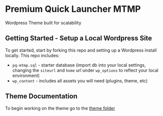 # Premium Quick Launcher MTMP

Wordpress Theme built for scalability

## Getting Started - Setup a Local Wordpress Site

To get started, start by forking this repo and setting up a Wordpress install locally. This repo includes:

- `pq-mtmp.sql` - starter database (import db into your local settings, changing the `siteurl` and `home` url under `wp_options` to reflect your local environment)
- `wp_content` - includes all assets you will need (plugins, theme, etc)

## Theme Documentation

To begin working on the theme go to the [theme folder](wp-content/themes/pq-mtmp/readme.md)
